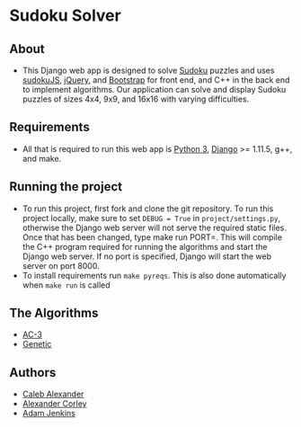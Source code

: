# Sudoku Solver

## About
* This Django web app is designed to solve [Sudoku][sudoku link] puzzles and uses 
    [sudokuJS][sudokuJS link], [jQuery][jquery link], and [Bootstrap][bootstrap link] for 
    front end, and C++ in the back end to implement algorithms. Our application can solve 
    and display Sudoku puzzles of sizes 4x4, 
    9x9, and 16x16 with varying difficulties.  

## Requirements
* All that is required to run this web app is [Python 3][python link], 
    [Django][django link] >= 1.11.5, g++, and make.

## Running the project
* To run this project, first fork and clone the git repository. To run this project locally, make sure to set 
  `DEBUG = True` in `project/settings.py`, otherwise the Django web server will not serve the 
  required static files. Once that has been changed, type make run PORT=<port>. This will compile 
  the C++ program required for running the algorithms and start the Django web server. If no port is specified, 
  Django will start the web server on port 8000. 
* To install requirements run `make pyreqs`.
    This is also done automatically when `make run` is called

## The Algorithms
* [AC-3][ac3 wiki]
* [Genetic][genetic wiki]

## Authors
* [Caleb Alexander][caleb github]
* [Alexander Corley][xandy github]
* [Adam Jenkins][adam github]

[adam github]:	https://github.com/adamjenkins1
[xandy github]:	https://github.com/archer31
[caleb github]:	https://github.com/calexander13

[ac3 wiki]: https://en.wikipedia.org/wiki/AC-3_algorithm
[genetic wiki]: https://en.wikipedia.org/wiki/Genetic_algorithm
[sudokuJS link]: https://github.com/pocketjoso/sudokuJS
[sudoku link]: https://en.wikipedia.org/wiki/Sudoku
[jquery link]: https://jquery.com/
[bootstrap link]: https://getbootstrap.com/
[python link]: https://www.python.org/downloads/
[django link]: https://www.djangoproject.com/

